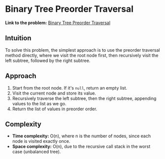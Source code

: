 # Binary Tree Preorder Traversal

**Link to the problem:** [Binary Tree Preorder Traversal](https://leetcode.com/problems/binary-tree-preorder-traversal/description/)

## Intuition
To solve this problem, the simplest approach is to use the preorder traversal method directly, where we visit the root node first, then recursively visit the left subtree, followed by the right subtree.

## Approach
1. Start from the root node. If it's `null`, return an empty list.
2. Visit the current node and store its value.
3. Recursively traverse the left subtree, then the right subtree, appending values to the list as we go.
4. Return the list of values in preorder order.

## Complexity
- **Time complexity:** O(n), where n is the number of nodes, since each node is visited exactly once.
- **Space complexity:** O(n), due to the recursive call stack in the worst case (unbalanced tree).
